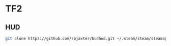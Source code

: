 # TF2

## HUD

```bash
git clone https://github.com/rbjaxter/budhud.git ~/.steam/steam/steamapps/common/'Team Fortress 2'/tf/custom/budhud-master
```
